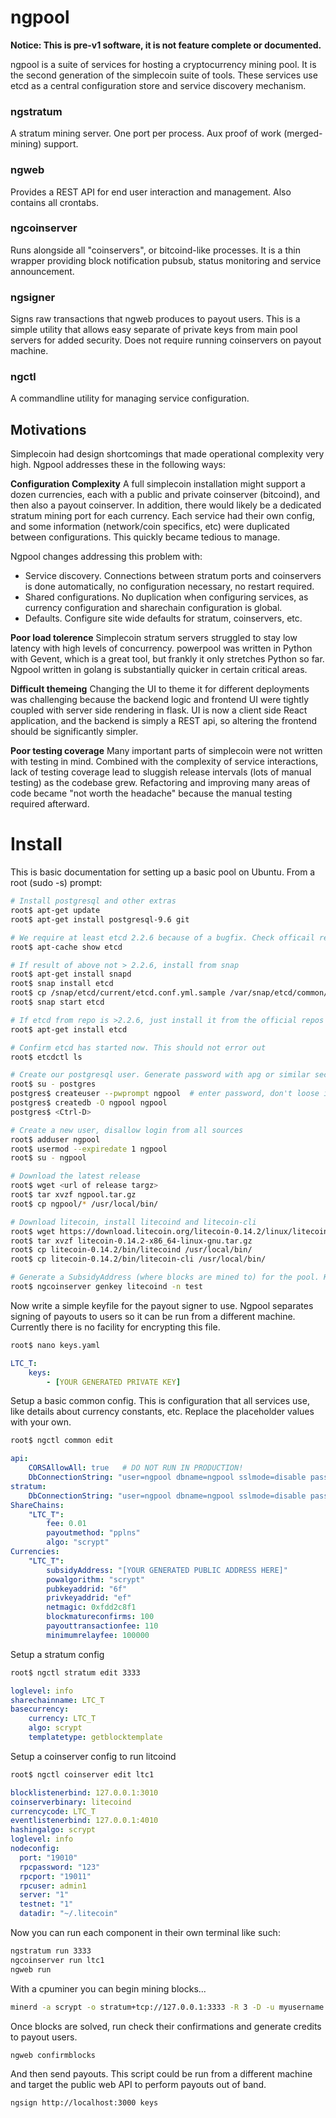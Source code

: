 # ngpool

**Notice: This is pre-v1 software, it is not feature complete or documented.**

ngpool is a suite of services for hosting a cryptocurrency mining pool. It is
the second generation of the simplecoin suite of tools. These services use etcd
as a central configuration store and service discovery mechanism.

### ngstratum
A stratum mining server. One port per process. Aux proof of work (merged-mining) support.

### ngweb
Provides a REST API for end user interaction and management. Also contains all crontabs.

### ngcoinserver
Runs alongside all "coinservers", or bitcoind-like processes. It is a thin
wrapper providing block notification pubsub, status monitoring and service
announcement. 

### ngsigner
Signs raw transactions that ngweb produces to payout users. This is a simple
utility that allows easy separate of private keys from main pool servers for
added security. Does not require running coinservers on payout machine.

### ngctl
A commandline utility for managing service configuration.

## Motivations

Simplecoin had design shortcomings that made operational complexity very high.
Ngpool addresses these in the following ways:

**Configuration Complexity**
A full simplecoin installation might support a dozen currencies, each with a
public and private coinserver (bitcoind), and then also a payout coinserver. In
addition, there would likely be a dedicated stratum mining port for each
currency. Each service had their own config, and some information (network/coin
specifics, etc) were duplicated between configurations. This quickly became
tedious to manage.

Ngpool changes addressing this problem with:
* Service discovery. Connections between stratum ports and coinservers is done
  automatically, no configuration necessary, no restart required.
* Shared configurations. No duplication when configuring services, as currency
  configuration and sharechain configuration is global.
* Defaults. Configure site wide defaults for stratum, coinservers, etc.

**Poor load tolerence**
Simplecoin stratum servers struggled to stay low latency with high levels of
concurrency. powerpool was written in Python with Gevent, which is a great
tool, but frankly it only stretches Python so far. Ngpool written in golang is
substantially quicker in certain critical areas.

**Difficult themeing**
Changing the UI to theme it for different deployments was challenging because
the backend logic and frontend UI were tightly coupled with server side
rendering in flask. UI is now a client side React application, and the backend
is simply a REST api, so altering the frontend should be significantly simpler.

**Poor testing coverage**
Many important parts of simplecoin were not written with testing in mind.
Combined with the complexity of service interactions, lack of testing coverage
lead to sluggish release intervals (lots of manual testing) as the codebase
grew. Refactoring and improving many areas of code became "not worth the
headache" because the manual testing required afterward.

# Install

This is basic documentation for setting up a basic pool on Ubuntu. From a root (sudo -s) prompt:

``` bash
# Install postgresql and other extras
root$ apt-get update
root$ apt-get install postgresql-9.6 git

# We require at least etcd 2.2.6 because of a bugfix. Check officail repo version.  
root$ apt-cache show etcd

# If result of above not > 2.2.6, install from snap
root$ apt-get install snapd
root$ snap install etcd
root$ cp /snap/etcd/current/etcd.conf.yml.sample /var/snap/etcd/common/etcd.conf.yml
root$ snap start etcd

# If etcd from repo is >2.2.6, just install it from the official repos
root$ apt-get install etcd

# Confirm etcd has started now. This should not error out
root$ etcdctl ls

# Create our postgresql user. Generate password with apg or similar secure generator
root$ su - postgres
postgres$ createuser --pwprompt ngpool  # enter password, don't loose it
postgres$ createdb -O ngpool ngpool
postgres$ <Ctrl-D>

# Create a new user, disallow login from all sources
root$ adduser ngpool
root$ usermod --expiredate 1 ngpool
root$ su - ngpool

# Download the latest release
root$ wget <url of release targz>
root$ tar xvzf ngpool.tar.gz
root$ cp ngpool/* /usr/local/bin/

# Download litecoin, install litecoind and litecoin-cli
root$ wget https://download.litecoin.org/litecoin-0.14.2/linux/litecoin-0.14.2-x86_64-linux-gnu.tar.gz
root$ tar xvzf litecoin-0.14.2-x86_64-linux-gnu.tar.gz
root$ cp litecoin-0.14.2/bin/litecoind /usr/local/bin/
root$ cp litecoin-0.14.2/bin/litecoin-cli /usr/local/bin/

# Generate a SubsidyAddress (where blocks are mined to) for the pool. Keep a backup of the private key somewhere safe if for production!!!
root$ ngcoinserver genkey litecoind -n test
```

Now write a simple keyfile for the payout signer to use. Ngpool separates
signing of payouts to users so it can be run from a different machine.
Currently there is no facility for encrypting this file.

``` bash
root$ nano keys.yaml
```

``` yaml
LTC_T:
    keys:
        - [YOUR GENERATED PRIVATE KEY]
```

Setup a basic common config. This is configuration that all services use, like
details about currency constants, etc. Replace the placeholder values with your
own.

``` bash 
root$ ngctl common edit
```

``` yaml
api:
    CORSAllowAll: true   # DO NOT RUN IN PRODUCTION!
    DbConnectionString: "user=ngpool dbname=ngpool sslmode=disable password=[YOUR DATABASE PASSWORD]"
stratum:
    DbConnectionString: "user=ngpool dbname=ngpool sslmode=disable password=[YOUR DATABASE PASSWORD]"
ShareChains:
    "LTC_T":
        fee: 0.01
        payoutmethod: "pplns"
        algo: "scrypt"
Currencies:
    "LTC_T":
        subsidyAddress: "[YOUR GENERATED PUBLIC ADDRESS HERE]"
        powalgorithm: "scrypt"
        pubkeyaddrid: "6f"
        privkeyaddrid: "ef"
        netmagic: 0xfdd2c8f1
        blockmatureconfirms: 100
        payouttransactionfee: 110
        minimumrelayfee: 100000

```

Setup a stratum config

``` bash
root$ ngctl stratum edit 3333
```

``` yaml
loglevel: info
sharechainname: LTC_T
basecurrency:
    currency: LTC_T
    algo: scrypt
    templatetype: getblocktemplate
```

Setup a coinserver config to run litcoind

``` bash
root$ ngctl coinserver edit ltc1
```

``` yaml
blocklistenerbind: 127.0.0.1:3010
coinserverbinary: litecoind
currencycode: LTC_T
eventlistenerbind: 127.0.0.1:4010
hashingalgo: scrypt
loglevel: info
nodeconfig:
  port: "19010"
  rpcpassword: "123"
  rpcport: "19011"
  rpcuser: admin1
  server: "1"
  testnet: "1"
  datadir: "~/.litecoin"
```

Now you can run each component in their own terminal like such:

``` bash
ngstratum run 3333
ngcoinserver run ltc1
ngweb run
```

With a cpuminer you can begin mining blocks...

``` bash
minerd -a scrypt -o stratum+tcp://127.0.0.1:3333 -R 3 -D -u myusername
```

Once blocks are solved, run check their confirmations and generate credits to payout users.

``` bash
ngweb confirmblocks
```

And then send payouts. This script could be run from a different machine and
target the public web API to perform payouts out of band.

``` bash
ngsign http://localhost:3000 keys
```
